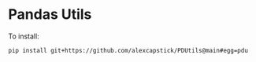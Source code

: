 # Pandas Utils

To install:

```
pip install git+https://github.com/alexcapstick/PDUtils@main#egg=pdu
```
